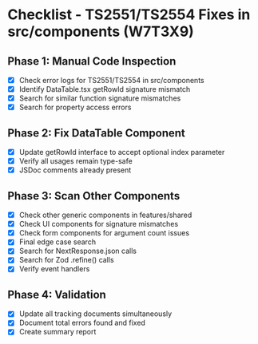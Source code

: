 # Checklist - TS2551/TS2554 Fixes in src/components (W7T3X9)

## Phase 1: Manual Code Inspection
- [x] Check error logs for TS2551/TS2554 in src/components
- [x] Identify DataTable.tsx getRowId signature mismatch
- [x] Search for similar function signature mismatches
- [x] Search for property access errors

## Phase 2: Fix DataTable Component
- [x] Update getRowId interface to accept optional index parameter
- [x] Verify all usages remain type-safe
- [x] JSDoc comments already present

## Phase 3: Scan Other Components
- [x] Check other generic components in features/shared
- [x] Check UI components for signature mismatches
- [x] Check form components for argument count issues
- [x] Final edge case search
- [x] Search for NextResponse.json calls
- [x] Search for Zod .refine() calls
- [x] Verify event handlers

## Phase 4: Validation
- [x] Update all tracking documents simultaneously
- [x] Document total errors found and fixed
- [x] Create summary report
